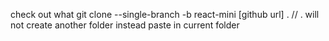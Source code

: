 check out what git clone --single-branch -b react-mini [github url] . // . will not create another folder instead paste in current folder